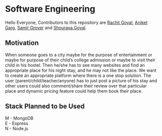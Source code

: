 # Software Engineering #
Hello Everyone, Contributors to this repository are [Rachit Goyal](https://github.com/Rachit2030), [Aniket Garg](https://github.com/Aniketgarg81), [Samir Grover](https://github.com/SamirGrover) and [Shouraya Goyal](https://github.com/Shouraya).

## Motivation ##
When someone goes to a city maybe for the purpose of entertainment or maybe for purpose of their child’s college admission or maybe to visit their child in his hostel. Then he/she has to see many websites and find an appropriate place for his night stay, and he may not like the place. We want to create an appropriate platform where there is a one stop solution.
The user (parent/child/teacher/anyone) has to just post a picture of his stay and other users could also comment/share their review over that particular place and dynamic pricing feature could help them book their place.


## Stack Planned to be Used ##
M - MongoDB \
E - Express <br/>
N - Node.js <br/>



